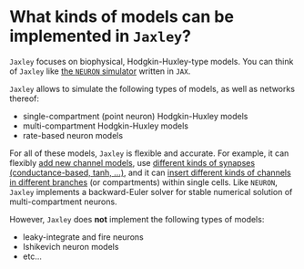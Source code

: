 # What kinds of models can be implemented in `Jaxley`?

`Jaxley` focuses on biophysical, Hodgkin-Huxley-type models. You can think of `Jaxley` like [the `NEURON` simulator](https://neuron.yale.edu/neuron/) written in `JAX`.

`Jaxley` allows to simulate the following types of models, as well as networks thereof:

- single-compartment (point neuron) Hodgkin-Huxley models
- multi-compartment Hodgkin-Huxley models
- rate-based neuron models

For all of these models, `Jaxley` is flexible and accurate. For example, it can flexibly [add new channel models](https://jaxleyverse.github.io/jaxley/tutorial/05_channel_and_synapse_models/), use [different kinds of synapses (conductance-based, tanh, ...)](https://github.com/jaxleyverse/jaxley/tree/main/jaxley/synapses), and it can [insert different kinds of channels in different branches](https://jaxleyverse.github.io/jaxley/tutorial/01_morph_neurons/) (or compartments) within single cells. Like `NEURON`, `Jaxley` implements a backward-Euler solver for stable numerical solution of multi-compartment neurons.

However, `Jaxley` does **not** implement the following types of models:

- leaky-integrate and fire neurons
- Ishikevich neuron models
- etc...
